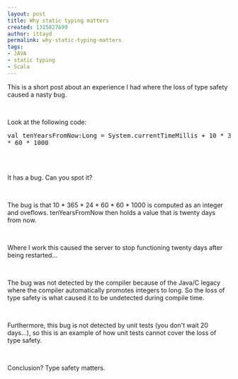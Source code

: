 ```yaml
---
layout: post
title: Why static typing matters
created: 1315827699
author: ittayd
permalink: why-static-typing-matters
tags:
- JAVA
- static typing
- Scala
---
```

<p>This is a short post about an experience I had where the loss of type safety caused a nasty bug.</p>
<p>&nbsp;</p>
<p>Look at the following code:</p>
<pre title="code" class="brush: scala;">
val tenYearsFromNow:Long = System.currentTimeMillis + 10 * 365 * 24 * 60
* 60 * 1000</pre>
<p>&nbsp;</p>
<p><br />
It has a bug. Can you spot it?</p>
<p>&nbsp;</p>
<p>The bug is that 10 * 365 * 24 * 60 * 60 * 1000 is computed as an integer and oveflows. tenYearsFromNow then holds a value that is twenty days from now.</p>
<p>&nbsp;</p>
<p>Where I work this caused the server to stop functioning twenty days after being restarted...</p>
<p>&nbsp;</p>
<p>The bug was not detected by the compiler because of the Java/C legacy where the compiler automatically promotes integers to long. So the loss of type safety is what caused it to be undetected during compile time.</p>
<p>&nbsp;</p>
<p>Furthermore, this bug is not detected by unit tests (you don't wait 20 days...), so this is an example of how unit tests cannot cover the loss of type safety.</p>
<p>&nbsp;</p>
<p>Conclusion? Type safety matters.<br />
<br />
<br />
&nbsp;</p>
